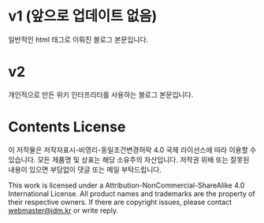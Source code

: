 # v1 (앞으로 업데이트 없음)
일반적인 html 태그로 이뤄진 블로그 본문입니다.

# v2
개인적으로 만든 위키 인터프리터를 사용하는 블로그 본문입니다.

# Contents License
이 저작물은 저작자표시-비영리-동일조건변경허락 4.0 국제 라이선스에 따라 이용할 수 있습니다.
모든 제품명 및 상표는 해당 소유주의 자산입니다.
저작권 위배 또는 잘못된 내용이 있으면 부담없이 댓글 또는 메일 부탁드립니다.

This work is licensed under a Attribution-NonCommercial-ShareAlike 4.0 International License.
All product names and trademarks are the property of their respective owners.
If there are copyright issues, please contact webmaster@jdm.kr or write reply.
